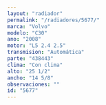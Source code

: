 ```yaml
---
layout: "radiador"
permalink: "/radiadores/5677/"
marca: "Volvo"
modelo: "C30"
ano: "2008"
motor: "L5 2.4 2.5"
transmision: "Automática"
parte: "438443"
clima: "Con clima"
alto: "25 1/2"
ancho: "14 5/8"
observaciones: ""
id: "5677"
---
```


